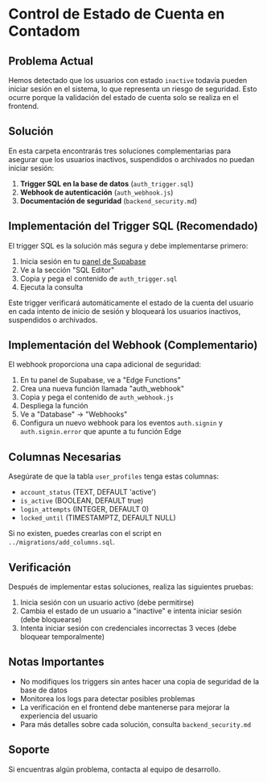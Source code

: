 # Control de Estado de Cuenta en Contadom

## Problema Actual

Hemos detectado que los usuarios con estado `inactive` todavía pueden iniciar sesión en el sistema, lo que representa un riesgo de seguridad. Esto ocurre porque la validación del estado de cuenta solo se realiza en el frontend.

## Solución

En esta carpeta encontrarás tres soluciones complementarias para asegurar que los usuarios inactivos, suspendidos o archivados no puedan iniciar sesión:

1. **Trigger SQL en la base de datos** (`auth_trigger.sql`)
2. **Webhook de autenticación** (`auth_webhook.js`)
3. **Documentación de seguridad** (`backend_security.md`)

## Implementación del Trigger SQL (Recomendado)

El trigger SQL es la solución más segura y debe implementarse primero:

1. Inicia sesión en tu [panel de Supabase](https://app.supabase.io)
2. Ve a la sección "SQL Editor"
3. Copia y pega el contenido de `auth_trigger.sql`
4. Ejecuta la consulta

Este trigger verificará automáticamente el estado de la cuenta del usuario en cada intento de inicio de sesión y bloqueará los usuarios inactivos, suspendidos o archivados.

## Implementación del Webhook (Complementario)

El webhook proporciona una capa adicional de seguridad:

1. En tu panel de Supabase, ve a "Edge Functions"
2. Crea una nueva función llamada "auth_webhook"
3. Copia y pega el contenido de `auth_webhook.js`
4. Despliega la función
5. Ve a "Database" → "Webhooks"
6. Configura un nuevo webhook para los eventos `auth.signin` y `auth.signin.error` que apunte a tu función Edge

## Columnas Necesarias

Asegúrate de que la tabla `user_profiles` tenga estas columnas:

- `account_status` (TEXT, DEFAULT 'active')
- `is_active` (BOOLEAN, DEFAULT true)
- `login_attempts` (INTEGER, DEFAULT 0)
- `locked_until` (TIMESTAMPTZ, DEFAULT NULL)

Si no existen, puedes crearlas con el script en `../migrations/add_columns.sql`.

## Verificación

Después de implementar estas soluciones, realiza las siguientes pruebas:

1. Inicia sesión con un usuario activo (debe permitirse)
2. Cambia el estado de un usuario a "inactive" e intenta iniciar sesión (debe bloquearse)
3. Intenta iniciar sesión con credenciales incorrectas 3 veces (debe bloquear temporalmente)

## Notas Importantes

- No modifiques los triggers sin antes hacer una copia de seguridad de la base de datos
- Monitorea los logs para detectar posibles problemas
- La verificación en el frontend debe mantenerse para mejorar la experiencia del usuario
- Para más detalles sobre cada solución, consulta `backend_security.md`

## Soporte

Si encuentras algún problema, contacta al equipo de desarrollo. 